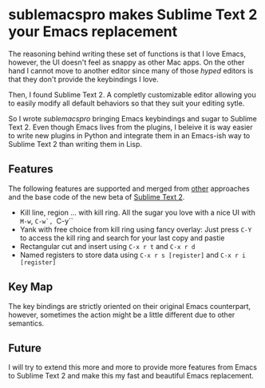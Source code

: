 # sublemacspro makes Sublime Text 2 your Emacs replacement

The reasoning behind writing these set of functions is that I love Emacs,
however, the UI doesn't feel as snappy as other Mac apps. On the other hand 
I cannot move to another editor since many of those *hyped* editors is 
that they don't provide the keybindings I love.

Then, I found Sublime Text 2. A completly customizable editor allowing you
to easily modify all default behaviors so that they suit your editing sytle.


So I wrote *sublemacspro* bringing Emacs keybindings and 
sugar to Sublime Text 2. Even though Emacs lives from the plugins, I beleive 
it is way easier to write new plugins in Python and integrate them in an
Emacs-ish way to Sublime Text 2 than writing them in Lisp.


## Features

The following features are supported and merged from [other][ot] approaches
and the base code of the new beta of [Sublime Text 2][subl].

   * Kill line, region ... with kill ring. All the sugar you love with a nice UI with ``M-w``, ``C-w`, ``C-y``
   * Yank with free choice from kill ring using fancy overlay: Just press ``C-Y`` to access the kill ring and search for your last copy and pastie
   * Rectangular cut and insert using ``C-x r t`` and ``C-x r d``
   * Named registers to store data using ``C-x r s [register]`` and ``C-x r i [register]``


## Key Map

The key bindings are strictly oriented on their original Emacs counterpart,
however, sometimes the action might be a little different due to other
semantics.


## Future

I will try to extend this more and more to provide more features from Emacs to
Sublime Text 2 and make this my fast and beautiful Emacs replacement.


[ot]: https://github.com/stiang/EmacsifySublimeText
[subl]: http://www.sublimetext.com/docs/2/api_reference.html
